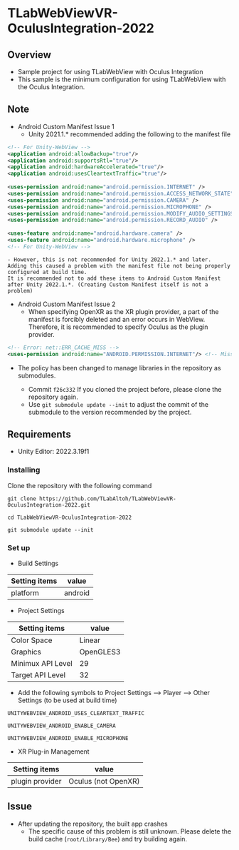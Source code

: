 # TLabWebViewVR-OculusIntegration-2022

## Overview
- Sample project for using TLabWebView with Oculus Integration
- This sample is the minimum configuration for using TLabWebView with the Oculus Integration.

## Note
- Android Custom Manifest Issue 1
	- Unity 2021.1.* recommended adding the following to the manifest file

```xml
<!-- For Unity-WebView -->
<application android:allowBackup="true"/>
<application android:supportsRtl="true"/>
<application android:hardwareAccelerated="true"/>
<application android:usesCleartextTraffic="true"/>
	
<uses-permission android:name="android.permission.INTERNET" />
<uses-permission android:name="android.permission.ACCESS_NETWORK_STATE"/>
<uses-permission android:name="android.permission.CAMERA" />
<uses-permission android:name="android.permission.MICROPHONE" />
<uses-permission android:name="android.permission.MODIFY_AUDIO_SETTINGS" />
<uses-permission android:name="android.permission.RECORD_AUDIO" />
	
<uses-feature android:name="android.hardware.camera" />
<uses-feature android:name="android.hardware.microphone" />
<!-- For Unity-WebView -->
```
  
	- However, this is not recommended for Unity 2022.1.* and later. 
	Adding this caused a problem with the manifest file not being properly configured at build time.
	It is recommended not to add these items to Android Custom Manifest after Unity 2022.1.*. (Creating Custom Manifest itself is not a problem)
  
- Android Custom Manifest Issue 2
	- When specifying OpenXR as the XR plugin provider, a part of the manifest is forcibly deleted and an error occurs in WebView. Therefore, it is recommended to specify Oculus as the plugin provider.

```xml
<!-- Error: net::ERR_CACHE_MISS -->
<uses-permission android:name="ANDROID.PERMISSION.INTERNET"/> <!-- Missing !! -->
```

- The policy has been changed to manage libraries in the repository as submodules.

	- Commit ``` f26c332 ``` If you cloned the project before, please clone the repository again.
	- Use ``` git submodule update --init ``` to adjust the commit of the submodule to the version recommended by the project.

## Requirements
- Unity Editor: 2022.3.19f1

### Installing
Clone the repository with the following command

```
git clone https://github.com/TLabAltoh/TLabWebViewVR-OculusIntegration-2022.git

cd TLabWebViewVR-OculusIntegration-2022

git submodule update --init
```

### Set up
- Build Settings  

| Setting items | value |
| --- | --- |  
| platform | android |  

- Project Settings

| Setting items | value |
| --- | --- |  
| Color Space | Linear |  
| Graphics | OpenGLES3 |  
| Minimux API Level | 29 |  
| Target API Level | 32 |  


- Add the following symbols to Project Settings --> Player --> Other Settings (to be used at build time)  


```
UNITYWEBVIEW_ANDROID_USES_CLEARTEXT_TRAFFIC
```
```
UNITYWEBVIEW_ANDROID_ENABLE_CAMERA
```
```
UNITYWEBVIEW_ANDROID_ENABLE_MICROPHONE
```

- XR Plug-in Management

| Setting items | value |
| --- | --- |  
| plugin provider | Oculus (not OpenXR) |  
 
## Issue
- After updating the repository, the built app crashes
	- The specific cause of this problem is still unknown. Please delete the build cache (``` root/Library/Bee ```) and try building again.
